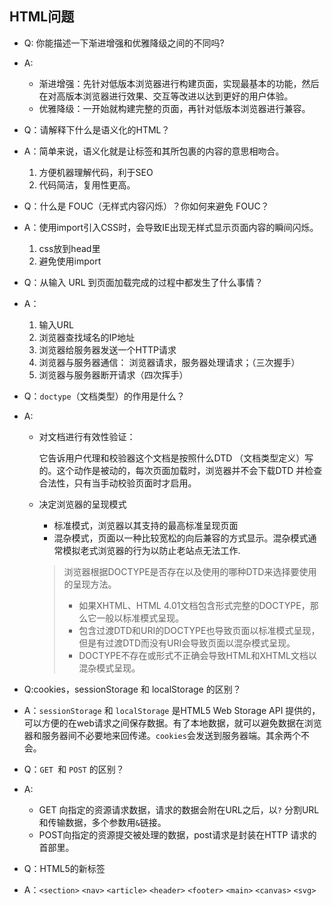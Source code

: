 ## HTML问题

- Q: 你能描述一下渐进增强和优雅降级之间的不同吗?

- A:

  - 渐进增强：先针对低版本浏览器进行构建页面，实现最基本的功能，然后在对高版本浏览器进行效果、交互等改进以达到更好的用户体验。
  - 优雅降级：一开始就构建完整的页面，再针对低版本浏览器进行兼容。

- Q：请解释下什么是语义化的HTML？

- A：简单来说，语义化就是让标签和其所包裹的内容的意思相吻合。

   	1. 方便机器理解代码，利于SEO
  	2. 代码简洁，复用性更高。

- Q：什么是 FOUC（无样式内容闪烁）？你如何来避免 FOUC？

- A：使用import引入CSS时，会导致IE出现无样式显示页面内容的瞬间闪烁。

  1. css放到head里
  2. 避免使用import

- Q：从输入 URL 到页面加载完成的过程中都发生了什么事情？

- A：

  1. 输入URL
  2. 浏览器查找域名的IP地址
  3. 浏览器给服务器发送一个HTTP请求
  4. 浏览器与服务器通信： 浏览器请求，服务器处理请求；（三次握手）
  5. 浏览器与服务器断开请求（四次挥手）

- Q：`doctype`（文档类型）的作用是什么？

- A: 

  - 对文档进行有效性验证：

    它告诉用户代理和校验器这个文档是按照什么DTD （文档类型定义）写的。这个动作是被动的，每次页面加载时，浏览器并不会下载DTD 并检查合法性，只有当手动校验页面时才启用。

  - 决定浏览器的呈现模式

    - 标准模式，浏览器以其支持的最高标准呈现页面
    - 混杂模式，页面以一种比较宽松的向后兼容的方式显示。混杂模式通常模拟老式浏览器的行为以防止老站点无法工作.

    > 浏览器根据DOCTYPE是否存在以及使用的哪种DTD来选择要使用的呈现方法。
    >
    > - 如果XHTML、HTML 4.01文档包含形式完整的DOCTYPE，那么它一般以标准模式呈现。
    > - 包含过渡DTD和URI的DOCTYPE也导致页面以标准模式呈现，但是有过渡DTD而没有URI会导致页面以混杂模式呈现。
    > - DOCTYPE不存在或形式不正确会导致HTML和XHTML文档以混杂模式呈现。

- Q:cookies，sessionStorage 和 localStorage 的区别？

- A：`sessionStorage` 和 `localStorage` 是HTML5 Web Storage API 提供的，可以方便的在web请求之间保存数据。有了本地数据，就可以避免数据在浏览器和服务器间不必要地来回传递。`cookies`会发送到服务器端。其余两个不会。

- Q：`GET `和 `POST` 的区别？

- A:  

  - GET 向指定的资源请求数据，请求的数据会附在URL之后，以`?` 分割URL和传输数据，多个参数用`&`链接。
  - POST向指定的资源提交被处理的数据，post请求是封装在HTTP 请求的首部里。

- Q：HTML5的新标签

- A：`<section>` `<nav>` `<article>` `<header>` `<footer>` `<main>` `<canvas>` `<svg>` 

